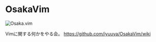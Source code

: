 OsakaVim
========

![Osaka.vim](https://raw.githubusercontent.com/iyuuya/OsakaVim/master/logo/osaka-vim.jpg "Osaka.vim")

Vimに関する何かをやる会。  https://github.com/iyuuya/OsakaVim/wiki
